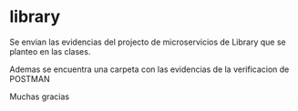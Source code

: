 # library

Se envian las evidencias del projecto de microservicios de Library que se planteo en las clases.

Ademas se encuentra una carpeta con las evidencias de la verificacion de POSTMAN


Muchas gracias
